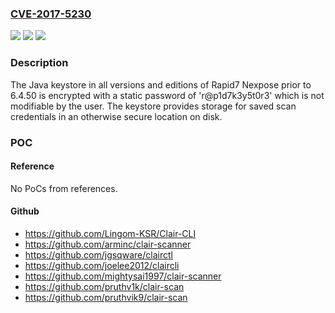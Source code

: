 ### [CVE-2017-5230](https://cve.mitre.org/cgi-bin/cvename.cgi?name=CVE-2017-5230)
![](https://img.shields.io/static/v1?label=Product&message=Nexpose&color=blue)
![](https://img.shields.io/static/v1?label=Version&message=n%2Fa&color=blue)
![](https://img.shields.io/static/v1?label=Vulnerability&message=Hard-Coded%20Password&color=brighgreen)

### Description

The Java keystore in all versions and editions of Rapid7 Nexpose prior to 6.4.50 is encrypted with a static password of 'r@p1d7k3y5t0r3' which is not modifiable by the user. The keystore provides storage for saved scan credentials in an otherwise secure location on disk.

### POC

#### Reference
No PoCs from references.

#### Github
- https://github.com/Lingom-KSR/Clair-CLI
- https://github.com/arminc/clair-scanner
- https://github.com/jgsqware/clairctl
- https://github.com/joelee2012/claircli
- https://github.com/mightysai1997/clair-scanner
- https://github.com/pruthv1k/clair-scan
- https://github.com/pruthvik9/clair-scan

